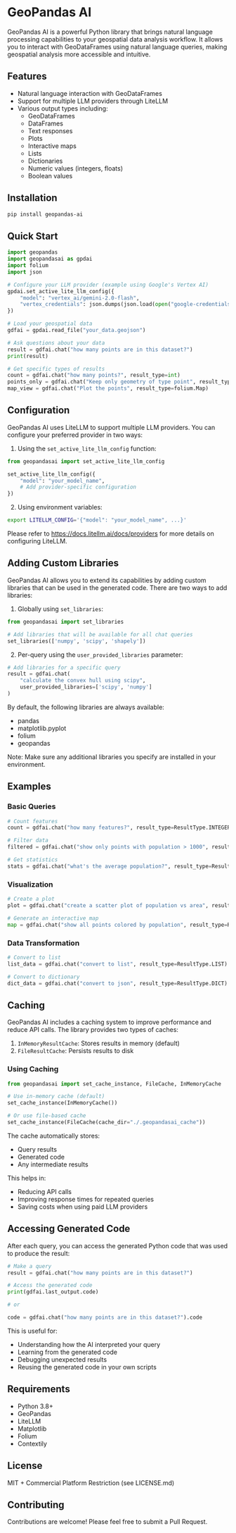 # GeoPandas AI

GeoPandas AI is a powerful Python library that brings natural language processing capabilities to your geospatial data
analysis workflow. It allows you to interact with GeoDataFrames using natural language queries, making geospatial
analysis more accessible and intuitive.

## Features

- Natural language interaction with GeoDataFrames
- Support for multiple LLM providers through LiteLLM
- Various output types including:
    - GeoDataFrames
    - DataFrames
    - Text responses
    - Plots
    - Interactive maps
    - Lists
    - Dictionaries
    - Numeric values (integers, floats)
    - Boolean values

## Installation

```bash
pip install geopandas-ai
```

## Quick Start

```python
import geopandas
import geopandasai as gpdai
import folium
import json

# Configure your LLM provider (example using Google's Vertex AI)
gpdai.set_active_lite_llm_config({
    "model": "vertex_ai/gemini-2.0-flash",
    "vertex_credentials": json.dumps(json.load(open("google-credentials.json", "r")))
})

# Load your geospatial data
gdfai = gpdai.read_file("your_data.geojson")

# Ask questions about your data
result = gdfai.chat("how many points are in this dataset?")
print(result)

# Get specific types of results
count = gdfai.chat("how many points?", result_type=int)
points_only = gdfai.chat("Keep only geometry of type point", result_type=geopandas.GeoDataFrame)
map_view = gdfai.chat("Plot the points", result_type=folium.Map)
```

## Configuration

GeoPandas AI uses LiteLLM to support multiple LLM providers. You can configure your preferred provider in two ways:

1. Using the `set_active_lite_llm_config` function:

```python
from geopandasai import set_active_lite_llm_config

set_active_lite_llm_config({
    "model": "your_model_name",
    # Add provider-specific configuration
})
```

2. Using environment variables:

```bash
export LITELLM_CONFIG='{"model": "your_model_name", ...}'
```

Please refer to https://docs.litellm.ai/docs/providers for more details on configuring LiteLLM.

## Adding Custom Libraries

GeoPandas AI allows you to extend its capabilities by adding custom libraries that can be used in the generated code.
There are two ways to add libraries:

1. Globally using `set_libraries`:

```python
from geopandasai import set_libraries

# Add libraries that will be available for all chat queries
set_libraries(['numpy', 'scipy', 'shapely'])
```

2. Per-query using the `user_provided_libraries` parameter:

```python
# Add libraries for a specific query
result = gdfai.chat(
    "calculate the convex hull using scipy",
    user_provided_libraries=['scipy', 'numpy']
)
```

By default, the following libraries are always available:

- pandas
- matplotlib.pyplot
- folium
- geopandas

Note: Make sure any additional libraries you specify are installed in your environment.

## Examples

### Basic Queries

```python
# Count features
count = gdfai.chat("how many features?", result_type=ResultType.INTEGER)

# Filter data
filtered = gdfai.chat("show only points with population > 1000", result_type=ResultType.GEODATAFRAME)

# Get statistics
stats = gdfai.chat("what's the average population?", result_type=ResultType.FLOAT)
```

### Visualization

```python
# Create a plot
plot = gdfai.chat("create a scatter plot of population vs area", result_type=ResultType.PLOT)

# Generate an interactive map
map = gdfai.chat("show all points colored by population", result_type=ResultType.MAP)
```

### Data Transformation

```python
# Convert to list
list_data = gdfai.chat("convert to list", result_type=ResultType.LIST)

# Convert to dictionary
dict_data = gdfai.chat("convert to json", result_type=ResultType.DICT)
```

## Caching

GeoPandas AI includes a caching system to improve performance and reduce API calls. The library provides two types of
caches:

1. `InMemoryResultCache`: Stores results in memory (default)
2. `FileResultCache`: Persists results to disk

### Using Caching

```python
from geopandasai import set_cache_instance, FileCache, InMemoryCache

# Use in-memory cache (default)
set_cache_instance(InMemoryCache())

# Or use file-based cache
set_cache_instance(FileCache(cache_dir="./.geopandasai_cache"))
```

The cache automatically stores:

- Query results
- Generated code
- Any intermediate results

This helps in:

- Reducing API calls
- Improving response times for repeated queries
- Saving costs when using paid LLM providers

## Accessing Generated Code

After each query, you can access the generated Python code that was used to produce the result:

```python
# Make a query
result = gdfai.chat("how many points are in this dataset?")

# Access the generated code
print(gdfai.last_output.code)

# or

code = gdfai.chat("how many points are in this dataset?").code
```

This is useful for:

- Understanding how the AI interpreted your query
- Learning from the generated code
- Debugging unexpected results
- Reusing the generated code in your own scripts

## Requirements

- Python 3.8+
- GeoPandas
- LiteLLM
- Matplotlib
- Folium
- Contextily

## License

MIT + Commercial Platform Restriction (see LICENSE.md)

## Contributing

Contributions are welcome! Please feel free to submit a Pull Request. 